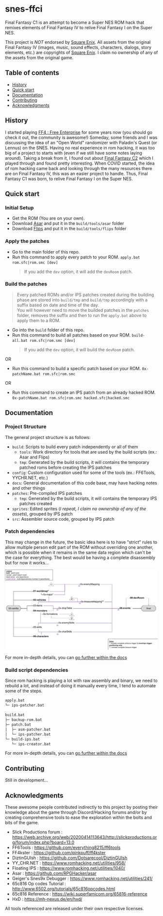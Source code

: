 # snes-ffci
Final Fantasy C1 is an attempt to become a Super NES ROM hack that remixes elements of Final Fantasy IV to relive Final Fantasy I on the Super NES.

This project is *NOT* endorsed by [Square Enix](https://www.square-enix.com/). All assets from the original Final Fantasy IV (images, music, sound effects, characters, dialogs, story elements, etc.) are copyrights of [Square Enix](https://www.square-enix.com/). I claim no ownership of any of the assets from the original game.

## Table of contents

- [History](#history)
- [Quick start](#quick-start)
- [Documentation](#documentation)
- [Contributing](#contributing)
- [Acknowledgments](#acknowledgments)

## History

I started playing [FF4 : Free Enterprise](http://ff4fe.com/) for some years now (you should go check it out, the community is awesome!) Someday, some friends and I was discussing the idea of an "Open World" randomizer with Paladin's Quest (or Lennus) on the SNES. Having no real experience in rom hacking, it was too big of a project to starts with (even if we still have some notes laying around). Taking a break from it, I found out about [Final Fantasy C2](https://www.romhacking.net/hacks/5298/) which I played through and found pretty interesting. When COVID started, the idea of rom hacking came back and looking through the many resources there are on Final Fantasy IV, this was an easier project to handle. Thus, Final Fantasy C1 was born, to relive Final Fantasy I on the Super NES.

## Quick start

### Initial Setup

- Get the ROM (You are on your own).
- Download [Asar](https://github.com/RPGHacker/asar) and put it in the `build/tools/asar` folder
- Download [Flips](https://www.romhacking.net/utilities/1040/) and put it in the `build/tools/flips` folder

### Apply the patches

- Go to the main folder of this repo.
- Run this command to apply every patch to your ROM. `apply.bat rom.sfc|rom.smc [dev]`
  > If you add the `dev` option, it will add the `devRoom` patch.

### Build the patches
 
> Every patched ROMs and/or IPS patches created during the building phase are stored into `build/tmp` and `build/tmp` accordingly with a suffix based on date and time of the day.  
> You will however need to move the builded patches in the `patches` folder, removes the suffix and then to run the `apply.bat` above to apply them to a ROM.

- Go into the `build` folder of this repo.
- Run this command to build all patches based on your ROM. `build-all.bat rom.sfc|rom.smc [dev]`
   > If you add the `dev` option, it will build the `devRoom` patch.

OR

- Run this command to build a specific patch based on your ROM. `0x-patchName.bat rom.sfc|rom.smc`

OR

- Run this command to create an IPS patch from an already hacked ROM. `0x-patchName.bat rom.sfc|rom.smc hacked.sfc|hacked.smc`

## Documentation

### Project Structure

The general project structure is as follows:

- `build`: Scripts to build every patch independently or all of them
   - `tools`: Work directory for tools that are used by the build scripts (ex.: Asar and Flips)
   - `tmp`: Generated by the build scripts, it will contains the temporary patched roms before creating the IPS patches
- `config`: Custom configuration used for some of the tools (ex.: FF6Tools, YYCHR.NET, etc.)
- `docs`: General documentation of this code base, may have hacking notes and other things
- `patches`: Pre-compiled IPS patches
   - `tmp`: Generated by the build scripts, it will contains the temporary IPS patches created
- `sprites`: Edited sprites (*I repeat, I claim no ownership of any of the assets*), grouped by IPS patch
- `src`: Assembler source code, grouped by IPS patch

### Patch dependencies

This may change in the future, the basic idea here is to have "strict" rules to allow multiple person edit part of the ROM without overriding one another, which is possible when it remains in the same data region which can't be the case for everything. The best would be having a complete disassembly but for now it works...

![IPS Dependency](docs/IPS%20Dependency.jpg)

For more in-depth details, you can [go further within the docs](docs/IPS_Dependencies.md)

### Build script dependencies

Since rom hacking is playing a lot with raw assembly and binary, we need to rebuild a lot, and instead of doing it manually every time, I tend to automate some of the steps. 

```text
apply.bat
└─ ips-patcher.bat

build.bat
├─ backup-rom.bat
├─ patch.bat
│  ├─ asm-patcher.bat
│  └─ ips-patcher.bat
└─ build-ips.bat
   └─ ips-creator.bat
```

For more in-depth details, you can [go further within the docs](docs/Build.md)

## Contributing

Still in development...

## Acknowledgments

These awesome people contributed indirectly to this project by posting their knowledge about the game through Discord/Hacking forums and/or by creating comprehensive tools to ease the exploration within the bolts and bits of the game.

- Slick Productions forum : <https://web.archive.org/web/20200414113643/http://slickproductions.org/forum/index.php?board=13.0>
- FF6Tools : <https://github.com/everything8215/ff6tools>
- FF4kster : <https://github.com/pinkpuff/ff4kster>
- DiztinGUIsh : <https://github.com/Dotsarecool/DiztinGUIsh>
- YY_CHR.NET : <https://www.romhacking.net/utilities/958/>
- Floating IPS : <https://www.romhacking.net/utilities/1040/>
- Asar : <https://github.com/RPGHacker/asar>
- Geiger's Snes9x Debugger : <https://www.romhacking.net/utilities/241/>
- 65c816 Op codes Tutorial : <http://www.6502.org/tutorials/65c816opcodes.html>
- 65c816 Reference : <https://wiki.superfamicom.org/65816-reference>
- HxD : <https://mh-nexus.de/en/hxd/>

All tools referenced are released under their own respective licenses.
